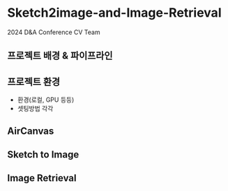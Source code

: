 # Sketch2image-and-Image-Retrieval
2024 D&amp;A Conference CV Team
## 프로젝트 배경 & 파이프라인

## 프로젝트 환경
- 환경(로컬, GPU 등등)
- 셋팅방법 각각

## AirCanvas

## Sketch to Image

## Image Retrieval
